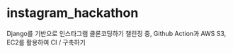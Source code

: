 # instagram_hackathon
Django를 기반으로 인스타그램 클론코딩하기
챌린징 중, Github Action과 AWS S3, EC2를 활용하여 CI /  구축하기  
